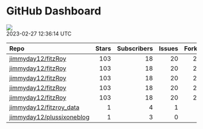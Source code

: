 GitHub Dashboard
================

![](https://github.com/jimmyday12/status/workflows/Render%20Status/badge.svg)  
2023-02-27 12:36:14 UTC

| Repo                                                                      | Stars | Subscribers | Issues | Forks | Status                                                                                                                                                         | Commit                                                                                                                                                                                                        |
| :------------------------------------------------------------------------ | ----: | ----------: | -----: | ----: | :------------------------------------------------------------------------------------------------------------------------------------------------------------- | :------------------------------------------------------------------------------------------------------------------------------------------------------------------------------------------------------------ |
| [jimmyday12/fitzRoy](https://github.com/jimmyday12/fitzRoy)               |   103 |          18 |     20 |    28 | [![](https://github.com/jimmyday12/fitzRoy/workflows/R-CMD-check/badge.svg)](https://github.com/jimmyday12/fitzRoy/actions/runs/4277488214)                    | <a href="https://github.com/jimmyday12/fitzRoy/commit/f82e304c4ed7b54b2a9e696c5df8eba5ca3aed72" title="Merge pull request #192 from jimmyday12/issue-190">f82e30</a>                                          |
| [jimmyday12/fitzRoy](https://github.com/jimmyday12/fitzRoy)               |   103 |          18 |     20 |    28 | [![](https://github.com/jimmyday12/fitzRoy/workflows/pkgdown/badge.svg)](https://github.com/jimmyday12/fitzRoy/actions/runs/4277488215)                        | <a href="https://github.com/jimmyday12/fitzRoy/commit/f82e304c4ed7b54b2a9e696c5df8eba5ca3aed72" title="Merge pull request #192 from jimmyday12/issue-190">f82e30</a>                                          |
| [jimmyday12/fitzRoy](https://github.com/jimmyday12/fitzRoy)               |   103 |          18 |     20 |    28 | [![](https://github.com/jimmyday12/fitzRoy/workflows/Commands/badge.svg)](https://github.com/jimmyday12/fitzRoy/actions/runs/4089801573)                       | <a href="https://github.com/jimmyday12/fitzRoy/commit/354b7dab388f8b45a09d12341ff4de2e95154600" title="updating pkgdown action">354b7d</a>                                                                    |
| [jimmyday12/fitzRoy](https://github.com/jimmyday12/fitzRoy)               |   103 |          18 |     20 |    28 | [![](https://github.com/jimmyday12/fitzRoy/workflows/Render%20README/badge.svg)](https://github.com/jimmyday12/fitzRoy/actions/runs/3762993233)                | <a href="https://github.com/jimmyday12/fitzRoy/commit/4aeb3f26364535b4f98caf72a1e0bfd0e4bcf75d" title="updating action">4aeb3f</a>                                                                            |
| [jimmyday12/fitzRoy](https://github.com/jimmyday12/fitzRoy)               |   103 |          18 |     20 |    28 | [![](https://github.com/jimmyday12/fitzRoy/workflows/pages-build-deployment/badge.svg)](https://github.com/jimmyday12/fitzRoy/actions/runs/4277505298)         | <a href="https://github.com/jimmyday12/fitzRoy/commit/dd4d394631ab0d1febaa1ca62c077ec957b4f988" title="Deploying to gh-pages from @ jimmyday12/fitzRoy@f82e304c4ed7b54b2a9e696c5df8eba5ca3aed72 🚀">dd4d39</a> |
| [jimmyday12/fitzroy\_data](https://github.com/jimmyday12/fitzroy_data)    |     1 |           4 |      1 |     0 | [![](https://github.com/jimmyday12/fitzroy_data/workflows/get%20new%20data/badge.svg)](https://github.com/jimmyday12/fitzroy_data/actions/runs/3817059504)     | <a href="https://github.com/jimmyday12/fitzroy_data/commit/a260f38b8df2b6148303c5220b7ce51a211da5f9" title="updating weekly_data_process">a260f3</a>                                                          |
| [jimmyday12/plussixoneblog](https://github.com/jimmyday12/plussixoneblog) |     1 |           3 |      0 |     1 | [![](https://github.com/jimmyday12/plussixoneblog/workflows/Get%20new%20data/badge.svg)](https://github.com/jimmyday12/plussixoneblog/actions/runs/4281743168) | <a href="https://github.com/jimmyday12/plussixoneblog/commit/500d220e6e5e97b3d96cfe9f03e71b57b21d2a0d" title="Update README.md">500d22</a>                                                                    |
